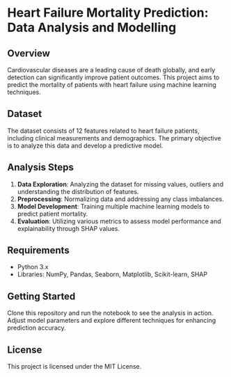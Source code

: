# Heart Failure Mortality Prediction: Data Analysis and Modelling

## Overview

Cardiovascular diseases are a leading cause of death globally, and early detection can significantly improve patient outcomes. This project aims to predict the mortality of patients with heart failure using machine learning techniques. 

## Dataset

The dataset consists of 12 features related to heart failure patients, including clinical measurements and demographics. The primary objective is to analyze this data and develop a predictive model.

## Analysis Steps

1. **Data Exploration**: Analyzing the dataset for missing values, outliers and understanding the distribution of features.
2. **Preprocessing**: Normalizing data and addressing any class imbalances.
3. **Model Development**: Training multiple machine learning models to predict patient mortality.
4. **Evaluation**: Utilizing various metrics to assess model performance and explainability through SHAP values.

## Requirements

- Python 3.x
- Libraries: NumPy, Pandas, Seaborn, Matplotlib, Scikit-learn, SHAP

## Getting Started

Clone this repository and run the notebook to see the analysis in action. Adjust model parameters and explore different techniques for enhancing prediction accuracy.

## License

This project is licensed under the MIT License.
